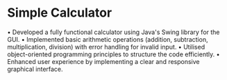 # Simple Calculator
• Developed a fully functional calculator using Java's Swing library for the GUI.
• Implemented basic arithmetic operations (addition, subtraction, multiplication, division) with error handling for invalid input.
• Utilised object-oriented programming principles to structure the code efficiently.
• Enhanced user experience by implementing a clear and responsive graphical interface.
